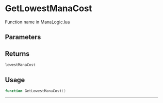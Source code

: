 # GetLowestManaCost
Function name in ManaLogic.lua
## Parameters

## Returns
`lowestManaCost`
## Usage
```lua
function GetLowestManaCost()
```
---
